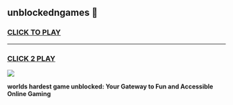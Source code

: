 
## unblockedngames 👋
<h3>
<a href="https://premium.freeplayer.one?title=unblockedngames&ref=14F">CLICK TO PLAY</a></h3>
<hr>

<h3>
<a href="https://premium.freeplayer.one?title=unblockedngames&ref=14F">CLICK 2 PLAY</a>
  
</h3>

<a href="https://premium.freeplayer.one?title=unblockedngames&ref=12F/"><img src="https://clearcache.store/games.png"></a>


**worlds hardest game unblocked: Your Gateway to Fun and Accessible Online Gaming**
